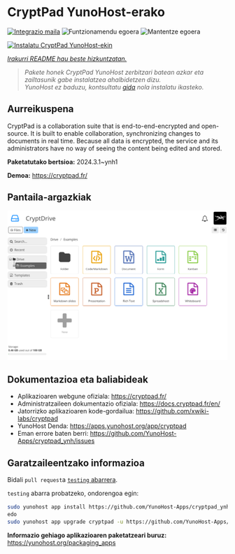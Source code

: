 <!--
Ohart ongi: README hau automatikoki sortu da <https://github.com/YunoHost/apps/tree/master/tools/readme_generator>ri esker
EZ editatu eskuz.
-->

# CryptPad YunoHost-erako

[![Integrazio maila](https://dash.yunohost.org/integration/cryptpad.svg)](https://dash.yunohost.org/appci/app/cryptpad) ![Funtzionamendu egoera](https://ci-apps.yunohost.org/ci/badges/cryptpad.status.svg) ![Mantentze egoera](https://ci-apps.yunohost.org/ci/badges/cryptpad.maintain.svg)

[![Instalatu CryptPad YunoHost-ekin](https://install-app.yunohost.org/install-with-yunohost.svg)](https://install-app.yunohost.org/?app=cryptpad)

*[Irakurri README hau beste hizkuntzatan.](./ALL_README.md)*

> *Pakete honek CryptPad YunoHost zerbitzari batean azkar eta zailtasunik gabe instalatzea ahalbidetzen dizu.*  
> *YunoHost ez baduzu, kontsultatu [gida](https://yunohost.org/install) nola instalatu ikasteko.*

## Aurreikuspena

CryptPad is a collaboration suite that is end-to-end-encrypted and open-source. It is built to enable collaboration, synchronizing changes to documents in real time. Because all data is encrypted, the service and its administrators have no way of seeing the content being edited and stored.

**Paketatutako bertsioa:** 2024.3.1~ynh1

**Demoa:** <https://cryptpad.fr/>

## Pantaila-argazkiak

![CryptPad(r)en pantaila-argazkia](./doc/screenshots/screenshot.png)

## Dokumentazioa eta baliabideak

- Aplikazioaren webgune ofiziala: <https://cryptpad.fr/>
- Administratzaileen dokumentazio ofiziala: <https://docs.cryptpad.fr/en/>
- Jatorrizko aplikazioaren kode-gordailua: <https://github.com/xwiki-labs/cryptpad>
- YunoHost Denda: <https://apps.yunohost.org/app/cryptpad>
- Eman errore baten berri: <https://github.com/YunoHost-Apps/cryptpad_ynh/issues>

## Garatzaileentzako informazioa

Bidali `pull request`a [`testing` abarrera](https://github.com/YunoHost-Apps/cryptpad_ynh/tree/testing).

`testing` abarra probatzeko, ondorengoa egin:

```bash
sudo yunohost app install https://github.com/YunoHost-Apps/cryptpad_ynh/tree/testing --debug
edo
sudo yunohost app upgrade cryptpad -u https://github.com/YunoHost-Apps/cryptpad_ynh/tree/testing --debug
```

**Informazio gehiago aplikazioaren paketatzeari buruz:** <https://yunohost.org/packaging_apps>
